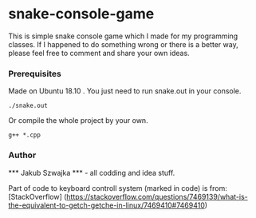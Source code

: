 # snake-console-game

This is simple snake console game which I made for my programming classes. 
If I happened to do something wrong or there is a better way, please feel free to comment and share your own ideas. 

### Prerequisites

Made on Ubuntu 18.10 .
You just need to run snake.out in your console.
```
./snake.out
```
Or compile the whole project by your own. 
```
g++ *.cpp
```

### Author
*** Jakub Szwajka *** - all codding and idea stuff.

Part of code to keyboard controll system (marked in code) is from: [StackOverflow]
(https://stackoverflow.com/questions/7469139/what-is-the-equivalent-to-getch-getche-in-linux/7469410#7469410)
